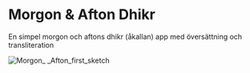 # Morgon & Afton Dhikr
En simpel morgon och aftons dhikr (åkallan) app med översättning och transliteration

![Morgon_ _Afton_first_sketch](https://github.com/ArtanBajqinca/Morgon-Aftons-dhikr/assets/72929040/8738c1da-725a-4907-8948-c18f00fde8cd)
